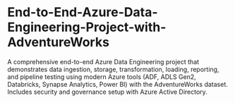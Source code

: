 # End-to-End-Azure-Data-Engineering-Project-with-AdventureWorks
A comprehensive end-to-end Azure Data Engineering project that demonstrates data ingestion, storage, transformation, loading, reporting, and pipeline testing using modern Azure tools (ADF, ADLS Gen2, Databricks, Synapse Analytics, Power BI) with the AdventureWorks dataset. Includes security and governance setup with Azure Active Directory.
